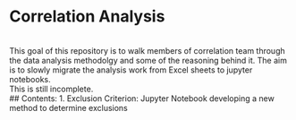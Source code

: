 # Correlation Analysis
<br>
This goal of this repository is to walk members of correlation team through the data analysis methodolgy and some of the reasoning behind it. The aim is to slowly migrate the analysis work from Excel sheets to jupyter notebooks. 
<br>
This is still incomplete. 
<br>
## Contents: 
1.  Exclusion Criterion: Jupyter Notebook developing a new method to determine exclusions
